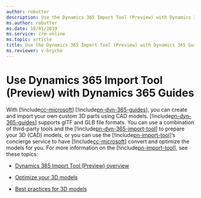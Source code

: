 ```yaml
---
author: robutter
description: Use the Dynamics 365 Import Tool (Preview) with Dynamics 365 Guides
ms.author: robutter
ms.date: 10/01/2019
ms.service: crm-online
ms.topic: article
title: Use the Dynamics 365 Import Tool (Preview) with Dynamics 365 Guides
ms.reviewer: v-brycho
---
```


# Use Dynamics 365 Import Tool (Preview) with Dynamics 365 Guides

With [!include[cc-microsoft](../includes/cc-microsoft.md)] [!include[pn-dyn-365-guides](../includes/pn-dyn-365-guides.md)], you can create and import your own custom 3D parts using CAD models. [!include[pn-dyn-365-guides](../includes/pn-dyn-365-guides.md)] supports glTF and GLB file formats. You can use a combination of third-party tools and the [!include[pn-dyn-365-import-tool](../includes/pn-dyn-365-import-tool.md)] to prepare your 3D (CAD) models, or you can use the [!include[pn-import-tool](../includes/pn-import-tool.md)]’s concierge service to have [!include[cc-microsoft](../includes/cc-microsoft.md)] convert and optimize the models for you. For more information on the [!include[pn-import-tool](../includes/pn-import-tool.md)], see these topics:

- [Dynamics 365 Import Tool (Preview) overview](https://docs.microsoft.com/dynamics365/mixed-reality/import-tool/index)

- [Optimize your 3D models](https://docs.microsoft.com/dynamics365/mixed-reality/import-tool/optimize-models)

- [Best practices for 3D models](https://docs.microsoft.com/dynamics365/mixed-reality/import-tool/best-practices)


